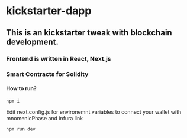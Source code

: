 # kickstarter-dapp

## This is an kickstarter tweak with blockchain development. 

### Frontend is written in React, Next.js

### Smart Contracts for Solidity

#### How to run? 
`npm i`

Edit next.config.js for environemnt variables to connect your wallet with mnomenicPhase and infura link

`npm run dev`
